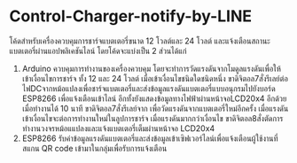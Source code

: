 # Control-Charger-notify-by-LINE
โค้ดสำหรับเครื่องควบคุมการชาร์จแบตเตอรี่ขนาด 12 โวลต์และ 24 โวลต์ และแจ้งเตือนสถานะแบตเตอรี่ผ่านแอปพลิเคชันไลน์
โดยโค้ดจะแบ่งเป็น 2 ส่วนได้แก่ 
1. Arduino ควบคุมการทำงานของเครื่องควบคุม โดยจะทำการวัดแรงดันจากโมดูลแรงดันเพื่อให้เข้าเงื่อนไขการชาร์จ ทั้ง 12 และ 24 โวลต์ เมื่อเข้าเงื่อนไขชนิดใดชนิดหนึ่ง ขาดิจิตอล7สั่งรีเลย์ต่อไฟDCจากหม้อแปลงเพื่อชาร์จแบตเตอรี่และส่งข้อมูลแรงดันแบตเตอรี่แบบอนุกรมไปยังบอร์ด ESP8266 เพื่อแจ้งเตือนเข้าไลน์ อีกทั้งยังแสดงข้อมูลทางไฟฟ้าผ่านหน้าจอLCD20x4 อีกด้วย  เมื่อทำงานได้ 10 นาที ขาดิจิตอล7สั่งรีเลย์จาก เพื่อวัดแรงดันจากแบตเตอรี่ใหม่อีกครั้ง เมื่อแรงดันเข้าเงื่อนไขจะต่อการทำงานใหม่ในลูปการชาร์จ เมื่อแรงดันมากกว่าเงื่อนไข ขาดิจิตอล8สั่งตัดการทำงานวงจรหม้อแแปลงและแจ้งแบตเตอรี่เต็มผ่านหน้าจอ LCD20x4
2. ESP8266 รับค่าข้อมูลแรงดันแบตเตอรี่และส่งข้อมูลเข้าเซิฟเวอร์ไลน์เพื่อแจ้งเตือนผู้ใช้งานที่สแกน QR code เข้ามาในกลุ่มเพื่อรับการแจ้งเตือน
